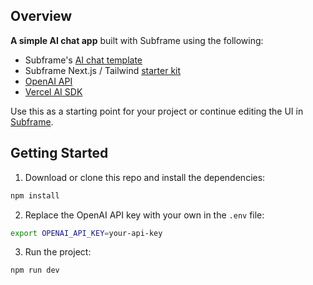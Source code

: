 ## Overview

**A simple AI chat app** built with Subframe using the following:

- Subframe's [AI chat template](https://www.subframe.com/templates/ai-chat)
- Subframe Next.js / Tailwind [starter kit](https://github.com/SubframeApp/subframe-nextjs-starter-kit)
- [OpenAI API](https://platform.openai.com/)
- [Vercel AI SDK](https://sdk.vercel.ai/)

Use this as a starting point for your project or continue editing the UI in [Subframe](https://subframe.com).

## Getting Started

1. Download or clone this repo and install the dependencies:

```bash
npm install
```

2. Replace the OpenAI API key with your own in the `.env` file:

```bash
export OPENAI_API_KEY=your-api-key
```

3. Run the project:

```bash
npm run dev
```
